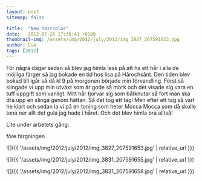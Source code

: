 ```yaml
---
layout: post
sitemap: false

title:  "New haircolor"
date:   2012-07-26 17:30:41 +0100
thumbnail-img: /assets/img/2012/july/2012/img_3827_207591653.jpg
author: Eva
tags: [2012]
---
```


För några dagar sedan så blev jag himla less på att ha ett hår i alla de möjliga färger så jag bokade en tid hos lisa på Hårochsånt. Den tiden blev bokad till igår så då kl 9 på morgonen började min förvandling. Först så slingade vi upp min utväxt som är gode så mörk och det visade sig vara en tuff uppgift som vanligt. Mitt hår tjorvar sig som båtknutar så fort man ska dra upp en slinga genom hättan. Så det tog ett tag! Men efter ett tag så vart he klart och sedan la vi på en toning som heter Mocca Mocca som då skulle tona ner allt det gula jag hade i håret. Och det blev himla bra alltså! 

Lite under arbetets gång: 

före färgningen

![]({{ '/assets/img/2012/july/2012/img_3827_207591653.jpg'  | relative_url }})

![]({{ '/assets/img/2012/july/2012/img_3831_207591655.jpg'  | relative_url }})

![]({{ '/assets/img/2012/july/2012/img_3831_207591658.jpg'  | relative_url }})

